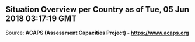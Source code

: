 ## Situation Overview per Country as of Tue, 05 Jun 2018 03:17:19 GMT

Source: **ACAPS (Assessment Capacities Project) - https://www.acaps.org**